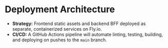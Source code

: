 # Deployment Architecture

  * **Strategy:** Frontend static assets and backend BFF deployed as separate, containerized services on Fly.io.
  * **CI/CD:** A GitHub Actions pipeline will automate linting, testing, building, and deploying on pushes to the `main` branch.
